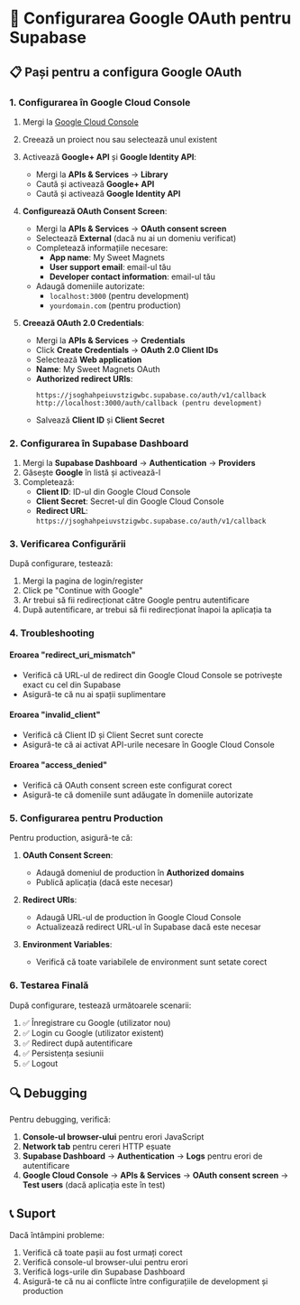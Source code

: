# 🔧 Configurarea Google OAuth pentru Supabase

## 📋 Pași pentru a configura Google OAuth

### 1. **Configurarea în Google Cloud Console**

1. Mergi la [Google Cloud Console](https://console.cloud.google.com/)
2. Creează un proiect nou sau selectează unul existent
3. Activează **Google+ API** și **Google Identity API**:
   - Mergi la **APIs & Services** → **Library**
   - Caută și activează **Google+ API**
   - Caută și activează **Google Identity API**

4. **Configurează OAuth Consent Screen**:
   - Mergi la **APIs & Services** → **OAuth consent screen**
   - Selectează **External** (dacă nu ai un domeniu verificat)
   - Completează informațiile necesare:
     - **App name**: My Sweet Magnets
     - **User support email**: email-ul tău
     - **Developer contact information**: email-ul tău
   - Adaugă domeniile autorizate:
     - `localhost:3000` (pentru development)
     - `yourdomain.com` (pentru production)

5. **Creează OAuth 2.0 Credentials**:
   - Mergi la **APIs & Services** → **Credentials**
   - Click **Create Credentials** → **OAuth 2.0 Client IDs**
   - Selectează **Web application**
   - **Name**: My Sweet Magnets OAuth
   - **Authorized redirect URIs**: 
     ```
     https://jsoghahpeiuvstzigwbc.supabase.co/auth/v1/callback
     http://localhost:3000/auth/callback (pentru development)
     ```
   - Salvează **Client ID** și **Client Secret**

### 2. **Configurarea în Supabase Dashboard**

1. Mergi la **Supabase Dashboard** → **Authentication** → **Providers**
2. Găsește **Google** în listă și activează-l
3. Completează:
   - **Client ID**: ID-ul din Google Cloud Console
   - **Client Secret**: Secret-ul din Google Cloud Console
   - **Redirect URL**: `https://jsoghahpeiuvstzigwbc.supabase.co/auth/v1/callback`

### 3. **Verificarea Configurării**

După configurare, testează:

1. Mergi la pagina de login/register
2. Click pe "Continue with Google"
3. Ar trebui să fii redirecționat către Google pentru autentificare
4. După autentificare, ar trebui să fii redirecționat înapoi la aplicația ta

### 4. **Troubleshooting**

#### Eroarea "redirect_uri_mismatch"
- Verifică că URL-ul de redirect din Google Cloud Console se potrivește exact cu cel din Supabase
- Asigură-te că nu ai spații suplimentare

#### Eroarea "invalid_client"
- Verifică că Client ID și Client Secret sunt corecte
- Asigură-te că ai activat API-urile necesare în Google Cloud Console

#### Eroarea "access_denied"
- Verifică că OAuth consent screen este configurat corect
- Asigură-te că domeniile sunt adăugate în domeniile autorizate

### 5. **Configurarea pentru Production**

Pentru production, asigură-te că:

1. **OAuth Consent Screen**:
   - Adaugă domeniul de production în **Authorized domains**
   - Publică aplicația (dacă este necesar)

2. **Redirect URIs**:
   - Adaugă URL-ul de production în Google Cloud Console
   - Actualizează redirect URL-ul în Supabase dacă este necesar

3. **Environment Variables**:
   - Verifică că toate variabilele de environment sunt setate corect

### 6. **Testarea Finală**

După configurare, testează următoarele scenarii:

1. ✅ Înregistrare cu Google (utilizator nou)
2. ✅ Login cu Google (utilizator existent)
3. ✅ Redirect după autentificare
4. ✅ Persistența sesiunii
5. ✅ Logout

## 🔍 Debugging

Pentru debugging, verifică:

1. **Console-ul browser-ului** pentru erori JavaScript
2. **Network tab** pentru cereri HTTP eșuate
3. **Supabase Dashboard** → **Authentication** → **Logs** pentru erori de autentificare
4. **Google Cloud Console** → **APIs & Services** → **OAuth consent screen** → **Test users** (dacă aplicația este în test)

## 📞 Suport

Dacă întâmpini probleme:

1. Verifică că toate pașii au fost urmați corect
2. Verifică console-ul browser-ului pentru erori
3. Verifică logs-urile din Supabase Dashboard
4. Asigură-te că nu ai conflicte între configurațiile de development și production 